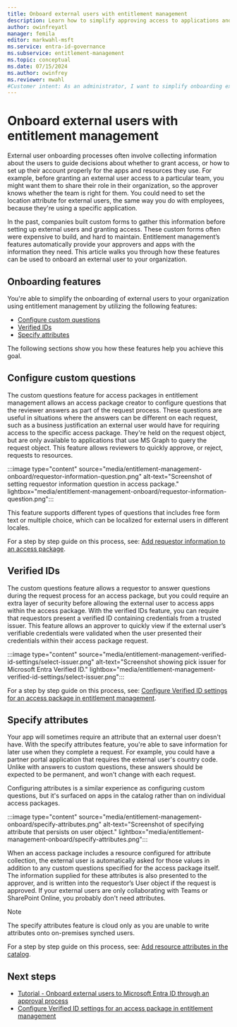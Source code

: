 ```yaml
---
title: Onboard external users with entitlement management
description: Learn how to simplify approving access to applications and resources for onboarding external users to your organization.
author: owinfreyatl
manager: femila
editor: markwahl-msft
ms.service: entra-id-governance
ms.subservice: entitlement-management
ms.topic: conceptual
ms.date: 07/15/2024
ms.author: owinfrey
ms.reviewer: mwahl
#Customer intent: As an administrator, I want to simplify onboarding external users to resources using access governance features.
---
```


# Onboard external users with entitlement management

External user onboarding processes often involve collecting information about the users to guide decisions about whether to grant access, or how to set up their account properly for the apps and resources they use. For example, before granting an external user access to a particular team, you might want them to share their role in their organization, so the approver knows whether the team is right for them. You could need to set the location attribute for external users, the same way you do with employees, because they're using a specific application.

In the past, companies built custom forms to gather this information before setting up external users and granting access. These custom forms often were expensive to build, and hard to maintain. Entitlement management’s features automatically provide your approvers and apps with the information they need. This article walks you through how these features can be used to onboard an external user to your organization.

## Onboarding features

You're able to simplify the onboarding of external users to your organization using entitlement management by utilizing the following features:

- [Configure custom questions](entitlement-management-onboard.md#configure-custom-questions)
- [Verified IDs](entitlement-management-onboard.md#verified-ids)
- [Specify attributes](entitlement-management-onboard.md#specify-attributes)

The following sections show you how these features help you achieve this goal.

## Configure custom questions

The custom questions feature for access packages in entitlement management allows an access package creator to configure questions that the reviewer answers as part of the request process. These questions are useful in situations where the answers can be different on each request, such as a business justification an external user would have for requiring access to the specific access package. They're held on the request object, but are only available to applications that use MS Graph to query the request object. This feature allows reviewers to quickly approve, or reject, requests to resources.

:::image type="content" source="media/entitlement-management-onboard/requestor-information-question.png" alt-text="Screenshot of setting requestor information question in access package." lightbox="media/entitlement-management-onboard/requestor-information-question.png":::

This feature supports different types of questions that includes free form text or multiple choice, which can be localized for external users in different locales.

For a step by step guide on this process, see: [Add requestor information to an access package](entitlement-management-access-package-create.md#create-the-initial-policy).

## Verified IDs

The custom questions feature allows a requestor to answer questions during the request process for an access package, but you could require an extra layer of security before allowing the external user to access apps within the access package. With the verified IDs feature, you can require that requestors present a verified ID containing credentials from a trusted issuer. This feature allows an approver to quickly view if the external user’s verifiable credentials were validated when the user presented their credentials within their access package request.

:::image type="content" source="media/entitlement-management-verified-id-settings/select-issuer.png" alt-text="Screenshot showing pick issuer for Microsoft Entra Verified ID." lightbox="media/entitlement-management-verified-id-settings/select-issuer.png":::

For a step by step guide on this process, see: [Configure Verified ID settings for an access package in entitlement management](entitlement-management-verified-id-settings.md).

## Specify attributes

Your app will sometimes require an attribute that an external user doesn't have. With the specify attributes feature, you're able to save information for later use when they complete a request. For example, you could have a partner portal application that requires the external user's country code. Unlike with answers to custom questions, these answers should be expected to be permanent, and won't change with each request.

Configuring attributes is a similar experience as configuring custom questions, but it's surfaced on apps in the catalog rather than on individual access packages.

:::image type="content" source="media/entitlement-management-onboard/specify-attributes.png" alt-text="Screenshot of specifying attribute that persists on user object." lightbox="media/entitlement-management-onboard/specify-attributes.png":::

When an access package includes a resource configured for attribute collection, the external user is automatically asked for those values in addition to any custom questions specified for the access package itself. The information supplied for these attributes is also presented to the approver, and is written into the requestor’s User object if the request is approved. If your external users are only collaborating with Teams or SharePoint Online, you probably don't need attributes.

> [!NOTE]
> The specify attributes feature is cloud only as you are unable to write attributes onto on-premises synched users.

For a step by step guide on this process, see: [Add resource attributes in the catalog](entitlement-management-catalog-create.md#add-resource-attributes-in-the-catalog).

## Next steps

- [Tutorial - Onboard external users to Microsoft Entra ID through an approval process](entitlement-management-onboard-external-user.md)
- [Configure Verified ID settings for an access package in entitlement management](entitlement-management-verified-id-settings.md)
